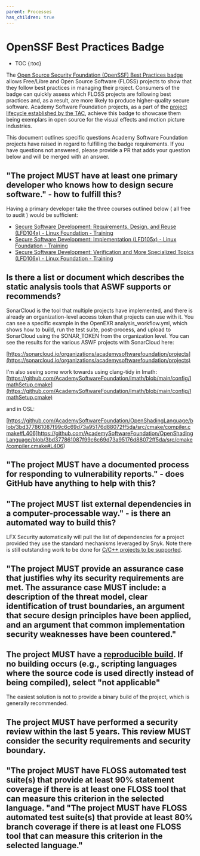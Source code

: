 ```yaml
---
parent: Processes
has_children: true
---
```


# OpenSSF Best Practices Badge

* TOC
{:toc}


The [Open Source Security Foundation (OpenSSF) Best Practices badge](https://bestpractices.coreinfrastructure.org/en) allows Free/Libre and Open Source Software (FLOSS) projects to show that they follow best practices in managing their project. Consumers of the badge can quickly assess which FLOSS projects are following best practices and, as a result, are more likely to produce higher-quality secure software. Academy Software Foundation projects, as a part of the [project lifecycle established by the TAC](lifecycle), achieve this badge to showcase them being exemplars in open source for the visual effects and motion picture industries. 

This document outlines specific questions Academy Software Foundation projects have raised in regard to fulfilling the badge requirements. If you have questions not answered, please provide a PR that adds your question below and will be merged with an answer.

## "The project MUST have at least one primary developer who knows how to design secure software." - how to fulfill this?

Having a primary developer take the three courses outlined below ( all free to audit ) would be sufficient:

- [Secure Software Development: Requirements, Design, and Reuse (LFD104x) - Linux Foundation - Training](https://training.linuxfoundation.org/training/secure-software-development-requirements-design-and-reuse-lfd104/) 
- [Secure Software Development: Implementation (LFD105x) - Linux Foundation - Training](https://training.linuxfoundation.org/training/secure-software-development-implementation-lfd105/) 
- [Secure Software Development: Verification and More Specialized Topics (LFD106x) - Linux Foundation - Training](https://training.linuxfoundation.org/training/secure-software-development-verification-and-more-specialized-topics-lfd106/) 

## Is there a list or document which describes the static analysis tools that ASWF supports or recommends?

SonarCloud is the tool that multiple projects have implemented, and there is already an organization-level access token that projects can use with it. You can see a specific example in the OpenEXR analysis_workflow.yml, which shows how to build, run the test suite, post-process, and upload to SonarCloud using the SONAR_TOKEN from the organization level. You can see the results for the various ASWF projects with SonarCloud here:

[https://sonarcloud.io/organizations/academysoftwarefoundation/projects](https://sonarcloud.io/organizations/academysoftwarefoundation/projects)

I'm also seeing some work towards using clang-tidy in Imath: [https://github.com/AcademySoftwareFoundation/Imath/blob/main/config/ImathSetup.cmake](https://github.com/AcademySoftwareFoundation/Imath/blob/main/config/ImathSetup.cmake)

and in OSL:

[https://github.com/AcademySoftwareFoundation/OpenShadingLanguage/blob/3bd377861087f99c6c69d73a95176d88072ff5da/src/cmake/compiler.cmake#L406]https://github.com/AcademySoftwareFoundation/OpenShadingLanguage/blob/3bd377861087f99c6c69d73a95176d88072ff5da/src/cmake/compiler.cmake#L406)

## "The project MUST have a documented process for responding to vulnerability reports." - does GitHub have anything to help with this?



## "The project MUST list external dependencies in a computer-processable way." - is there an automated way to build this?

LFX Security automatically will pull the list of dependencies for a project provided they use the standard mechanisms leveraged by Snyk. Note there is still outstanding work to be done for [C/C++ projects to be supported](https://docs.snyk.io/scan-application-code/snyk-code/snyk-code-language-and-framework-support).

## "The project MUST provide an assurance case that justifies why its security requirements are met. The assurance case MUST include: a description of the threat model, clear identification of trust boundaries, an argument that secure design principles have been applied, and an argument that common implementation security weaknesses have been countered."



## The project MUST have a [reproducible build](https://reproducible-builds.org/). If no building occurs (e.g., scripting languages where the source code is used directly instead of being compiled), select "not applicable"

The easiest solution is not to provide a binary build of the project, which is generally recommended. 

## The project MUST have performed a security review within the last 5 years. This review MUST consider the security requirements and security boundary. 



## "The project MUST have FLOSS automated test suite(s) that provide at least 90% statement coverage if there is at least one FLOSS tool that can measure this criterion in the selected language. "and "The project MUST have FLOSS automated test suite(s) that provide at least 80% branch coverage if there is at least one FLOSS tool that can measure this criterion in the selected language."

